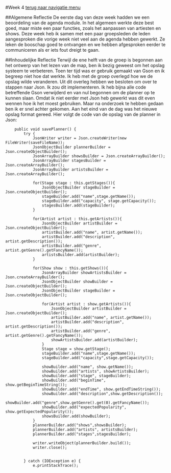 #Week 4
[terug naar navigatie menu](Portfolio.md)

##Algemene Reflectie
De eerste dag van deze week hadden we een beoordeling van de agenda module.
In het algemeen werkte deze best goed, maar miste een paar functies, zoals het aanpassen van artiesten en shows.
Deze week heb ik samen met een paar groepsleden de leden aangesproken die vorige week niet veel aan de agenda hebben gewerkt.
Ze leken de booschap goed te ontvangen en we hebben afgesproken eerder te communiceren als er iets fout dreigt te gaan. 

##Inhoudelijke Reflectie
Terwijl de ene helft van de groep is begonnen aan het ontwerp van het lezen van de map, ben ik bezig geweest om het opslag systeem te verbeteren.
Toen ter tijd was er gebruik gemaakt van Gson en ik begreep niet hoe dat werkte. Ik heb met de groep overlegd hoe we de opslag wilde veranderen.
Uit dit overleg hebben we besloten om over te stappen  naar Json. Ik zou dit implementeren.
Ik heb bijna alle code betreffende Gson verwijderd en van nul begonnen om de planner op te kunnen slaan. Omdat ik niet eerder met Json heb gewerkt was dit even wennen hoe ik het moest gebruiken. Maar na onderzoek te hebben gedaan ben ik er snel achter gekomen.
Aan het eind van de dag was het nieuwe opslag format gereed. Hier volgt de code van de opslag van de planner in Json:  
````
    public void savePlanner() {
        try {
            JsonWriter writer = Json.createWriter(new FileWriter(saveFileName));
            JsonObjectBuilder plannerBuilder = Json.createObjectBuilder();
            JsonArrayBuilder showsBuilder = Json.createArrayBuilder();
            JsonArrayBuilder stagesBuilder =  Json.createArrayBuilder();
            JsonArrayBuilder artistsBuilder = Json.createArrayBuilder();

            for(Stage stage : this.getStages()){
                JsonObjectBuilder stageBuilder = Json.createObjectBuilder();
                stageBuilder.add("name",stage.getName());
                stageBuilder.add("capacity", stage.getCapacity());
                stagesBuilder.add(stageBuilder);
            }

            for(Artist artist : this.getArtists()){
                JsonObjectBuilder artistBuilder = Json.createObjectBuilder();
                artistBuilder.add("name", artist.getName());
                artistBuilder.add("description", artist.getDescription());
                artistBuilder.add("genre", artist.getGenre().getFancyName());
                artistsBuilder.add(artistBuilder);
            }

            for(Show show : this.getShows()){
                JsonArrayBuilder showArtistsBuilder = Json.createArrayBuilder();
                JsonObjectBuilder showBuilder = Json.createObjectBuilder();
                JsonObjectBuilder stageBuilder = Json.createObjectBuilder();

                for(Artist artist : show.getArtists()){
                    JsonObjectBuilder artistBuilder = Json.createObjectBuilder();
                    artistBuilder.add("name", artist.getName());
                    artistBuilder.add("description", artist.getDescription());
                    artistBuilder.add("genre", artist.getGenre().getFancyName());
                    showArtistsBuilder.add(artistBuilder);
                }
                Stage stage = show.getStage();
                stageBuilder.add("name",stage.getName());
                stageBuilder.add("capacity",stage.getCapacity());

                showBuilder.add("name", show.getName());
                showBuilder.add("artists", showArtistsBuilder);
                showBuilder.add("stage", stageBuilder);
                showBuilder.add("beginTime", show.getBeginTimeString());
                showBuilder.add("endTime", show.getEndTimeString());
                showBuilder.add("description",show.getDescription());
                showBuilder.add("genre",show.getGenre().get(0).getFancyName());
                showBuilder.add("expectedPopularity", show.getExpectedPopularity());
                showsBuilder.add(showBuilder);
            }
            plannerBuilder.add("shows",showsBuilder);
            plannerBuilder.add("artists", artistsBuilder);
            plannerBuilder.add("stages",stagesBuilder);

            writer.writeObject(plannerBuilder.build());
            writer.close();


        } catch (IOException e) {
            e.printStackTrace();
   ````